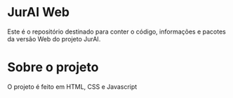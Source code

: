 # JurAI Web

Este é o repositório destinado para conter o código, informações e pacotes da versão Web do projeto JurAI.

# Sobre o projeto

O projeto é feito em HTML, CSS e Javascript
